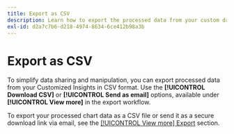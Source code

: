 ```yaml
---
title: Export as CSV
description: Learn how to export the processed data from your custom dashboard insights in CSV format.
exl-id: d2a7c7b6-d218-4974-8634-6ce412b98a3b
---
```

# Export as CSV

To simplify data sharing and manipulation, you can export processed data from your Customized Insights in CSV format. Use the **[!UICONTROL Download CSV]** or **[!UICONTROL Send as email]** options, available under **[!UICONTROL View more]** in the export workflow.

To export your processed chart data as a CSV file or send it as a secure download link via email, see the [[!UICONTROL View more] Export](./view-more.md#export) section.
